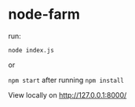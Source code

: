 # node-farm

run:

`node index.js`

or

`npm start` after running `npm install`



View locally on http://127.0.0.1:8000/
